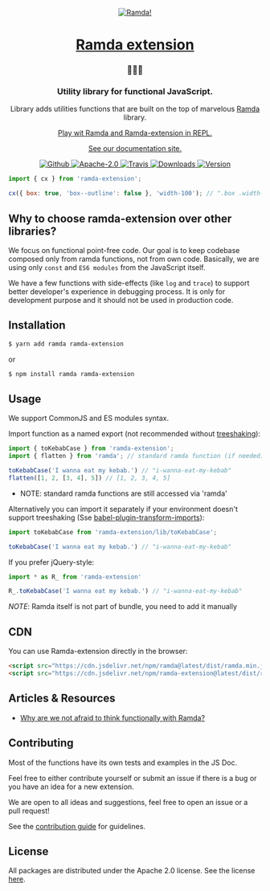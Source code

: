 <p align="center">
  <a href="https://ramda-extension.firebaseapp.com">
    <img alt="Ramda!" src="/ramda_banner.gif" />
  </a>
</p>

<h1 align="center">
  <a href="https://ramda-extension.firebaseapp.com">Ramda extension</a>
</h1>

<h3 align="center">
🤘🤘🤘
</h3>

<h3 align="center">Utility library for functional JavaScript.</h3>

<p align="center">
Library adds utilities functions that are built on the top of marvelous <a href="http://ramdajs.com">Ramda</a> library.
</p>

<p align="center">
  <a href="https://ramda-extension.firebaseapp.com/repl/?v=%5E0.26.1&ve=0.10.2">
    Play wit Ramda and Ramda-extension in REPL.
  </a>
</p>

<p align="center">
  <a href="https://ramda-extension.firebaseapp.com">See our documentation site.</a>
</p>

<p align="center">
  <a href="https://github.com/tommmyy/ramda-extension">
    <img src="https://flat.badgen.net/badge/-/github?icon=github&label" alt="Github" />
  </a>

  <a href="https://github.com/tommmyy/ramda-extension/blob/master/LICENSE">
    <img src="https://flat.badgen.net/badge/license/Apache/blue" alt="Apache-2.0" />
  </a>
  
  <a href="https://travis-ci.org/tommmyy/ramda-extension">
    <img src="https://img.shields.io/travis/tommmyy/ramda-extension/master.svg?style=flat-square" alt="Travis" />
  </a>

  <a href="https://npmjs.com/package/ramda-extension">
    <img src="https://img.shields.io/npm/dm/ramda-extension.svg" alt="Downloads" />
  </a>

  <a href="https://npmjs.com/package/ramda-extension">
    <img src="https://flat.badgen.net/npm/v/ramda-extension" alt="Version" />
  </a>
</p>


```js
import { cx } from 'ramda-extension';

cx({ box: true, 'box--outline': false }, 'width-100'); // ".box .width-100"
```

## Why to choose ramda-extension over other libraries?

We focus on functional point-free code. Our goal is to keep codebase composed only from ramda functions, not from own code. Basically, we are using only `const` and `ES6 modules` from the JavaScript itself.

We have a few functions with side-effects (like `log` and `trace`) to support better developer's experience in debugging process. It is only for development purpose and it should not be used in production code.

## Installation

```bash
$ yarn add ramda ramda-extension
```
or

```bash
$ npm install ramda ramda-extension
```

## Usage

We support CommonJS and ES modules syntax.

Import function as a named export (not recommended without [treeshaking](https://webpack.js.org/guides/tree-shaking/)):

```js
import { toKebabCase } from 'ramda-extension';
import { flatten } from 'ramda'; // standard ramda function (if needed)

toKebabCase('I wanna eat my kebab.') // "i-wanna-eat-my-kebab"
flatten([1, 2, [3, 4], 5]) // [1, 2, 3, 4, 5]
```
* NOTE: standard ramda functions are still accessed via 'ramda'

Alternatively you can import it separately if your environment doesn't support treeshaking (Sse [babel-plugin-transform-imports](https://www.npmjs.com/package/babel-plugin-transform-imports)):

```js
import toKebabCase from 'ramda-extension/lib/toKebabCase';

toKebabCase('I wanna eat my kebab.') // "i-wanna-eat-my-kebab"
```

If you prefer jQuery-style:

```js
import * as R_ from 'ramda-extension'

R_.toKebabCase('I wanna eat my kebab.') // "i-wanna-eat-my-kebab"
```

_NOTE_: Ramda itself is not part of bundle, you need to add it manually

## CDN
You can use Ramda-extension directly in the browser:

```html
<script src="https://cdn.jsdelivr.net/npm/ramda@latest/dist/ramda.min.js"></script>
<script src="https://cdn.jsdelivr.net/npm/ramda-extension@latest/dist/ramda-extension.js"></script>
```

## Articles & Resources

- [Why are we not afraid to think functionally with Ramda?](https://medium.com/@tyna.kamenicka/why-are-we-not-afraid-to-think-functionally-with-ramda-fb17f733fde8#c898-5ab767b22b17)

## Contributing

Most of the functions have its own tests and examples in the JS Doc.

Feel free to either contribute yourself or submit an issue if there is a bug or you have an idea for a new extension.

We are open to all ideas and suggestions, feel free to open an issue or a pull request!

See the [contribution guide](https://github.com/tommmyy/ramda-extension/blob/master/CONTRIBUTING.md) for guidelines.


## License

All packages are distributed under the Apache 2.0 license. See the license [here](https://github.com/tommmyy/ramda-extension/blob/master/LICENSE).

